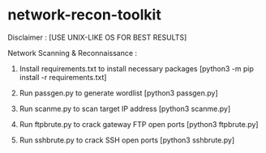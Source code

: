# network-recon-toolkit

Disclaimer : [USE UNIX-LIKE OS FOR BEST RESULTS]

Network Scanning & Reconnaissance :

1. Install requirements.txt to install necessary packages [python3 -m pip install -r requirements.txt]  

2. Run passgen.py to generate wordlist [python3 passgen.py]

3. Run scanme.py to scan target IP address [python3 scanme.py]

4. Run ftpbrute.py to crack gateway FTP open ports [python3 ftpbrute.py]

5. Run sshbrute.py to crack SSH open ports [python3 sshbrute.py]
 

